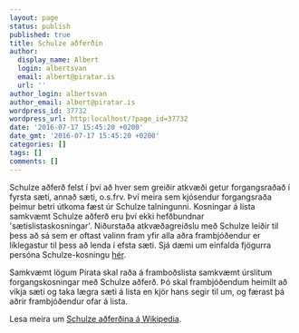 ```yaml
---
layout: page
status: publish
published: true
title: Schulze aðferðin
author:
  display_name: Albert
  login: albertsvan
  email: albert@piratar.is
  url: ''
author_login: albertsvan
author_email: albert@piratar.is
wordpress_id: 37732
wordpress_url: http:localhost/?page_id=37732
date: '2016-07-17 15:45:20 +0200'
date_gmt: '2016-07-17 15:45:20 +0200'
categories: []
tags: []
comments: []
---
```

<p>Schulze aðferð felst í því að hver sem greiðir atkvæði getur forgangsraðað í fyrsta sæti, annað sæti, o.s.frv. Því meira sem kjósendur forgangsraða þeimur betri útkoma fæst úr Schulze talningunni. Kosningar á lista samkvæmt Schulze aðferð eru því ekki hefðbundnar 'sætislistaskosningar'. Niðurstaða atkvæðagreiðslu með <span class="highlightNode">Schulze</span> leiðir til þess að sá sem er oftast valinn fram yfir alla aðra frambjóðendur er líklegastur til þess að lenda í efsta sæti. Sjá dæmi um einfalda fjögurra persóna Schulze-kosningu <a href="http://gunnarskari.pythonanywhere.com/schulze/hand_talning/" target="_blank">hér</a>.</p>
<p>Samkvæmt lögum Pírata skal raða á framboðslista samkvæmt úrslitum forgangskosningar með Schulze aðferð. Þó skal frambjóðendum heimilt að víkja sæti og taka lægra sæti á lista en kjör hans segir til um, og færast þá aðrir frambjóðendur ofar á lista.</p>
<p>Lesa meira um <a href="https://en.wikipedia.org/wiki/Schulze_method" target="_blank">Schulze aðferðina á Wikipedia</a>.</p>
